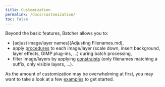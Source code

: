 ```yaml
---
title: Customization
permalink: /docs/customization/
toc: false
---
```


Beyond the basic features, Batcher allows you to:
* [adjust image/layer names](Adjusting Filenames.md),
* apply [procedures](Procedures.md) to each image/layer (scale down, insert background, layer effects, GIMP plug-ins, ...) during batch processing,
* filter image/layers by applying [constraints](Constraints.md) (only filenames matching a suffix, only visible layers, ...).

As the amount of customization may be overwhelming at first, you may want to take a look at a few [examples](../Examples.md) to get started.
